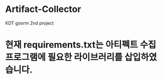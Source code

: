 # Artifact-Collector
KDT goorm 2nd project

# 현재 requirements.txt는 아티펙트 수집 프로그램에 필요한 라이브러리를 삽입하였습니다. 
